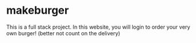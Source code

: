 # makeburger
This is a full stack project. In this website, you will login to order your very own burger! (better not count on the delivery)
